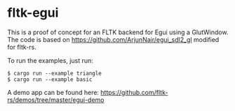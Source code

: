 # fltk-egui

This is a proof of concept for an FLTK backend for Egui using a GlutWindow. The code is based on https://github.com/ArjunNair/egui_sdl2_gl modified for fltk-rs.

To run the examples, just run:
```
$ cargo run --example triangle
$ cargo run --example basic
```

A demo app can be found here:
https://github.com/fltk-rs/demos/tree/master/egui-demo
